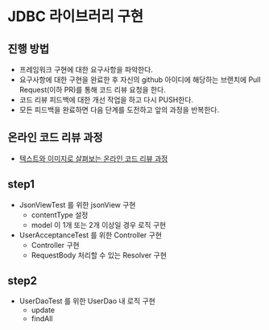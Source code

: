# JDBC 라이브러리 구현
## 진행 방법
* 프레임워크 구현에 대한 요구사항을 파악한다.
* 요구사항에 대한 구현을 완료한 후 자신의 github 아이디에 해당하는 브랜치에 Pull Request(이하 PR)를 통해 코드 리뷰 요청을 한다.
* 코드 리뷰 피드백에 대한 개선 작업을 하고 다시 PUSH한다.
* 모든 피드백을 완료하면 다음 단계를 도전하고 앞의 과정을 반복한다.

## 온라인 코드 리뷰 과정
* [텍스트와 이미지로 살펴보는 온라인 코드 리뷰 과정](https://github.com/next-step/nextstep-docs/tree/master/codereview)

## step1
- JsonViewTest 를 위한 jsonView 구현
  - contentType 설정
  - model 이 1개 또는 2개 이상일 경우 로직 구현
- UserAcceptanceTest 를 위한 Controller 구현
  - Controller 구현
  - RequestBody 처리할 수 있는 Resolver 구현

## step2
- UserDaoTest 를 위한 UserDao 내 로직 구현
  - update
  - findAll
